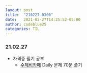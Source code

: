 ```yaml
---
layout: post
title:  "210227-0306"
date:   2021-02-27T14:25:52-05:00
author: codeblue25
categories: TIL
---
```


<h3>21.02.27</h3>

* 자격증 필기 공부
  * [수제비카페](https://cafe.naver.com/soojebi?iframe_url=/ArticleList.nhn%3Fsearch.clubid=29835300%26search.menuid=58%26search.boardtype=L) Daily 문제 70문 풀기